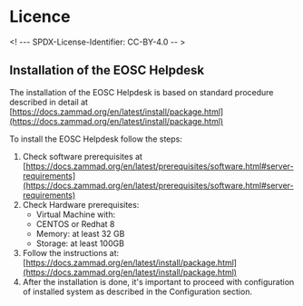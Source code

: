 # Licence

<! --- SPDX-License-Identifier: CC-BY-4.0  -- >

## Installation of the EOSC Helpdesk 

The installation of the EOSC Helpdesk is based on standard procedure described in detail at [https://docs.zammad.org/en/latest/install/package.html](https://docs.zammad.org/en/latest/install/package.html) 

To install the EOSC Helpdesk follow the steps: 



1. Check software prerequisites  at [https://docs.zammad.org/en/latest/prerequisites/software.html#server-requirements](https://docs.zammad.org/en/latest/prerequisites/software.html#server-requirements) 
2. Check Hardware prerequisites: 
    * Virtual Machine with: 
    * CENTOS or Redhat 8 
    * Memory: at least 32 GB
    * Storage: at least 100GB 
3. Follow the instructions at: [https://docs.zammad.org/en/latest/install/package.html](https://docs.zammad.org/en/latest/install/package.html) 
4. After the installation is done, it's important to proceed with configuration of installed system as described in the Configuration section. 